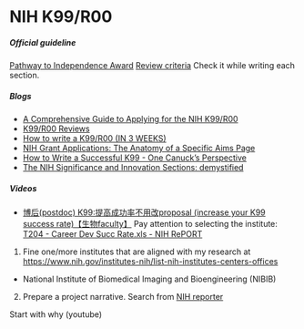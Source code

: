 # NIH K99/R00

##### Official guideline
[Pathway to Independence Award](https://researchtraining.nih.gov/programs/career-development/k99-r00)
[Review criteria](https://grants.nih.gov/grants/guide/pa-files/PA-19-195.html) Check it while writing each section.

##### Blogs
- [A Comprehensive Guide to Applying for the NIH K99/R00](http://www.brains-explained.com/guide-to-applying-for-the-k99-r00/)
- [K99/R00 Reviews](http://www.brains-explained.com/k99r00-reviews/)
- [How to write a K99/R00 (IN 3 WEEKS)](http://pathway2insanity.blogspot.com/)
- [NIH Grant Applications: The Anatomy of a Specific Aims Page](https://www.biosciencewriters.com/NIH-Grant-Applications-The-Anatomy-of-a-Specific-Aims-Page.aspx)
- [How to Write a Successful K99 - One Canuck’s Perspective](https://www.jordandward.com/k99-grant-writing.html)
- [The NIH Significance and Innovation Sections: demystified](https://morganonscience.com/grantwriting/significanceinnovationdemystified/)

##### Videos
- [博后(postdoc) K99:提高成功率不用改proposal (increase your K99 success rate)【生物faculty】](https://www.youtube.com/watch?v=T7q97mT96aw&list=PLwK5qy-SqyStCXjBLXywItsm2rAAnPmK8)
Pay attention to selecting the institute: [T204 - Career Dev Succ Rate.xls - NIH RePORT](https://report.nih.gov/displayreport.aspx?rid=551)

1. Fine one/more institutes that are aligned with my research at https://www.nih.gov/institutes-nih/list-nih-institutes-centers-offices
- National Institute of Biomedical Imaging and Bioengineering (NIBIB)

2. Prepare a project narrative.
Search from [NIH reporter](https://projectreporter.nih.gov/reporter.cfm)

Start with why (youtube)
